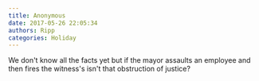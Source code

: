 ```yaml
---
title: Anonymous
date: 2017-05-26 22:05:34
authors: Ripp
categories: Holiday
---
```


 We don't know all the facts yet but if the mayor assaults an employee and then fires the witness's isn't that obstruction of justice?